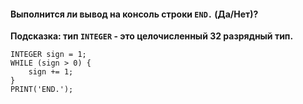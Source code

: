#### __Выполнится ли вывод на консоль строки `END.` (Да/Нет)?__


__Подсказка: тип `INTEGER` - это целочисленный 32 разрядный тип.__
```CODE
INTEGER sign = 1; 
WHILE (sign > 0) {
    sign += 1;
}    
PRINT('END.');
```
